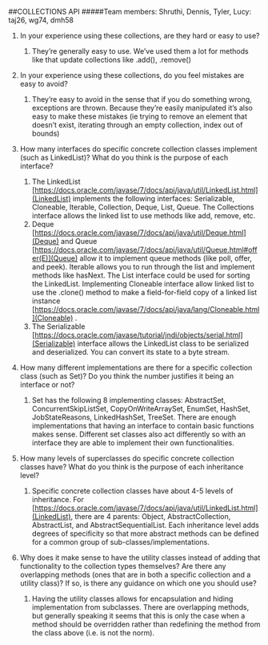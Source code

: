 ##COLLECTIONS API 
#####Team members: Shruthi, Dennis, Tyler, Lucy: taj26, wg74, dmh58
1. In your experience using these collections, are they hard or easy to use?
    1. They’re generally easy to use. We’ve used them a lot for methods like that update collections like .add(), .remove()
2. In your experience using these collections, do you feel mistakes are easy to avoid?
    1. They’re easy to avoid in the sense that if you do something wrong, exceptions are thrown. Because they’re easily manipulated it’s also easy to make these mistakes (ie trying to remove an element that doesn’t exist, iterating through an empty collection, index out of bounds)
3. How many interfaces do specific concrete collection classes implement (such as LinkedList)? What do you think is the purpose of each interface?
    1. The LinkedList [https://docs.oracle.com/javase/7/docs/api/java/util/LinkedList.html](LinkedList) implements the following interfaces: Serializable, Cloneable, Iterable, Collection,  Deque, List, Queue. 
The Collections interface allows the linked list to use methods like add, remove, etc. 
    2. Deque [https://docs.oracle.com/javase/7/docs/api/java/util/Deque.html](Deque) and Queue [https://docs.oracle.com/javase/7/docs/api/java/util/Queue.html#offer(E)](Queue) allow it to implement queue methods (like poll, offer, and peek). Iterable allows you to run through the list and implement methods like hasNext. The List interface could be used for sorting the LinkedList. 
Implementing Cloneable interface allow linked list to use the .clone()  method   to make a field-for-field copy of a linked list instance [https://docs.oracle.com/javase/7/docs/api/java/lang/Cloneable.html](Cloneable) . 
    3. The Serializable [https://docs.oracle.com/javase/tutorial/jndi/objects/serial.html](Serializable) interface allows the LinkedList class to be serialized and deserialized. You can convert its state to a byte stream. 
4. How many different implementations are there for a specific collection class (such as Set)? Do you think the number justifies it being an interface or not?
    1. Set has the following 8 implementing classes: AbstractSet, ConcurrentSkipListSet, CopyOnWriteArraySet, EnumSet, HashSet, JobStateReasons, LinkedHashSet, TreeSet.
There are enough implementations that having an interface to contain basic functions makes sense. Different set classes also act differently so with an interface they are able to implement their own functionalities.

5. How many levels of superclasses do specific concrete collection classes have? What do you think is the purpose of each inheritance level?
    1. Specific concrete collection classes have about 4-5 levels of inheritance. For [https://docs.oracle.com/javase/7/docs/api/java/util/LinkedList.html](LinkedList), there are 4 parents: Object, AbstractCollection, AbstractList, and AbstractSequentialList.
Each inheritance level adds degrees of specificity so that more abstract methods can be defined for a common group of sub-classes/implementations.
6. Why does it make sense to have the utility classes instead of adding that functionality to the collection types themselves? Are there any overlapping methods (ones that are in both a specific collection and a utility class)? If so, is there any guidance on which one you should use?
    1. Having the utility classes allows for encapsulation and hiding implementation from subclasses. There are overlapping methods, but generally speaking it seems that this is only the case when a method should be overridden rather than redefining the method from the class above (i.e. is not the norm).
